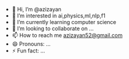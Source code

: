- 👋 Hi, I’m @azizayan
- 👀 I’m interested in ai,physics,ml,nlp,f1
- 🌱 I’m currently learning computer science
- 💞️ I’m looking to collaborate on ...
- 📫 How to reach me azizayan52@gmail.com
- 😄 Pronouns: ...
- ⚡ Fun fact: ...

<!---
azizayan/azizayan is a ✨ special ✨ repository because its `README.md` (this file) appears on your GitHub profile.
You can click the Preview link to take a look at your changes.
--->
